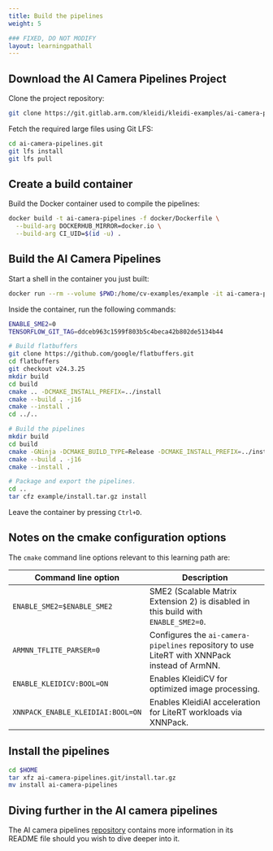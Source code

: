 ```yaml
---
title: Build the pipelines
weight: 5

### FIXED, DO NOT MODIFY
layout: learningpathall
---
```


## Download the AI Camera Pipelines Project

Clone the project repository:

```bash
git clone https://git.gitlab.arm.com/kleidi/kleidi-examples/ai-camera-pipelines.git ai-camera-pipelines.git
```

Fetch the required large files using Git LFS:

```bash
cd ai-camera-pipelines.git
git lfs install
git lfs pull
```

## Create a build container

Build the Docker container used to compile the pipelines:

```bash
docker build -t ai-camera-pipelines -f docker/Dockerfile \
  --build-arg DOCKERHUB_MIRROR=docker.io \
  --build-arg CI_UID=$(id -u) .
```

## Build the AI Camera Pipelines

Start a shell in the container you just built:

```bash
docker run --rm --volume $PWD:/home/cv-examples/example -it ai-camera-pipelines
```

Inside the container, run the following commands:

```bash
ENABLE_SME2=0
TENSORFLOW_GIT_TAG=ddceb963c1599f803b5c4beca42b802de5134b44

# Build flatbuffers
git clone https://github.com/google/flatbuffers.git
cd flatbuffers
git checkout v24.3.25
mkdir build
cd build
cmake .. -DCMAKE_INSTALL_PREFIX=../install
cmake --build . -j16
cmake --install .
cd ../..

# Build the pipelines
mkdir build
cd build
cmake -GNinja -DCMAKE_BUILD_TYPE=Release -DCMAKE_INSTALL_PREFIX=../install -DARMNN_TFLITE_PARSER=0 -DTENSORFLOW_GIT_TAG=$TENSORFLOW_GIT_TAG -DTFLITE_HOST_TOOLS_DIR=../flatbuffers/install/bin -DENABLE_SME2=$ENABLE_SME2 -DENABLE_KLEIDICV:BOOL=ON -DXNNPACK_ENABLE_KLEIDIAI:BOOL=ON -DCMAKE_TOOLCHAIN_FILE=toolchain.cmake -S ../example -B .
cmake --build . -j16
cmake --install .

# Package and export the pipelines.
cd ..
tar cfz example/install.tar.gz install
```

Leave the container by pressing `Ctrl+D`.

## Notes on the cmake configuration options

The `cmake` command line options relevant to this learning path are:

| Command line option                 | Description                                                                                  |
|-------------------------------------|----------------------------------------------------------------------------------------------|
| `ENABLE_SME2=$ENABLE_SME2`          | SME2 (Scalable Matrix Extension 2) is disabled in this build with `ENABLE_SME2=0`.           |
| `ARMNN_TFLITE_PARSER=0`             | Configures the `ai-camera-pipelines` repository to use LiteRT with XNNPack instead of ArmNN. |
| `ENABLE_KLEIDICV:BOOL=ON`           | Enables KleidiCV for optimized image processing.                                             |
| `XNNPACK_ENABLE_KLEIDIAI:BOOL=ON`   | Enables KleidiAI acceleration for LiteRT workloads via XNNPack.                              |

## Install the pipelines

```bash
cd $HOME
tar xfz ai-camera-pipelines.git/install.tar.gz
mv install ai-camera-pipelines
```

## Diving further in the AI camera pipelines

The AI camera pipelines
[repository](https://git.gitlab.arm.com/kleidi/kleidi-examples/ai-camera-pipelines)
contains more information in its README file should you wish to dive deeper into
it.